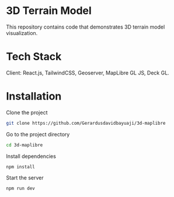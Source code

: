 # 3D Terrain Model

This repository contains code that demonstrates 3D terrain model visualization.

# Tech Stack

Client: React.js, TailwindCSS, Geoserver, MapLibre GL JS, Deck GL.

# Installation

Clone the project

```bash
git clone https://github.com/Gerardusdavidbayuaji/3d-maplibre
```

Go to the project directory

```bash
cd 3d-maplibre
```

Install dependencies

```bash
npm install
```

Start the server

```bash
npm run dev
```
